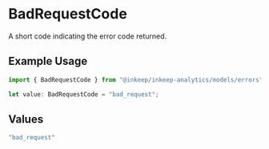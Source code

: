 # BadRequestCode

A short code indicating the error code returned.

## Example Usage

```typescript
import { BadRequestCode } from "@inkeep/inkeep-analytics/models/errors";

let value: BadRequestCode = "bad_request";
```

## Values

```typescript
"bad_request"
```